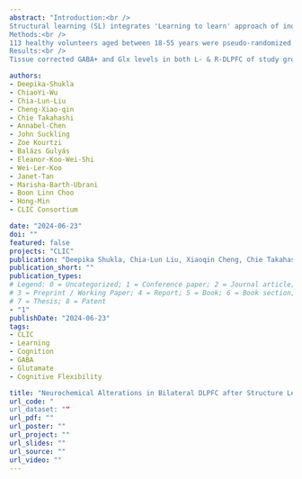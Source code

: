 ```yaml
---
abstract: "Introduction:<br />
Structural learning (SL) integrates 'Learning to learn' approach of individual's abilities to extract underlying pattern and develop rules to adapt new changes through cognitive flexibility (CF). Homeostatic plasticity in neuronal circuits is crucial for critical learning and depends upon coordinated modulation of synaptic excitation and inhibition through Glutamate and GABA interactions. Disruption in this coordinated neurotransmitter's interplay triggers cognitive deficits, while adaptive modulation contributes to relearning capacity. Studies reported associative interaction with learning and cognitive skills development with neurotransmitters, but the underlying neuro-cognitive model of these interactions is illusive. Using controlled SL training intervention, we aim to investigate the effect of learning in both the neuronal and behavioral levels to assess its transferability to other cognitive abilities.<br /><br />
Methods:<br />
113 healthy volunteers aged between 18-55 years were pseudo-randomized to control (C) (55) and training (T) (58) groups matching with age (mean±SD: 28.21±7.89), gender: (65-F, 48-M) and intelligence (IQ) (109±16.30). T-group underwent 2-week SL training. Out of the 113, 106 (C:53, T:53) participants completed with postsession magnetic resonance (MR) imaging, of which 7 (C:2, T:5) withdrew/dropped out of the study. All MR scans were performed in 3T Siemens MAGNETOM Prisma MRI scanner with a 64-channel head coil. All participants consented to Cognitive testing and MRI sessions with ethics approval from NTU-IRB. MR spectroscopy (MRS) for GABA quantitation in bilateral (left (L)- and right(R)-dorsolateral prefrontal cortex (DLPFC) were performed at two different time points of pre- and post- SL training sessions along with cognitive assessments. Each MR session included 3D T1-MPRAGE (TR=2000ms; TE=22.6ms; TI=800ms; flip-angle=8°; FOV=256×256; slices=176; voxel-size=1×1×1mm3) and 1H-MEGA-PRESS MRS (voi: 30x15x30 mm3, TR=2000ms, TE=68ms, ON=1.98ppm, OFF=7.5ppm, Navg:128) with one unsuppressed water spectra of Navg=4. Voxels were placed close to middle frontal gyrus maximizing gray matter. Manual shimming resulted linewidth < 16 Hz. MRS data in BIDS structure was applied for pre-processing and Osprey was used for quantitation of GABA+ (GABA + macromolecule) and Glx (Glutamate+ glutamine). Quality check for MRS data included visual artefacts, head movements, broad Creatine (Cr) linewidth in the OFF-spectra, and poor fitting. <br /><br />
Results:<br />
Tissue corrected GABA+ and Glx levels in both L- & R-DLPFC of study groups did not differ at pre-training stage. After training, the T-group showed significant reduction in R-DLPFC Glx (p = 0.007, mean-diff: -2.479) compared to C-group (Fig.1a). Paired comparison between sessions showed significant decrease in posttraining R-DLPFC GABA+ in T-group (p = 0.03, mean-diff: 0.656) but not in C-group (p= 0.12) (Fig. 1d). No significant difference was observed for L-DLPFC GABA+, Glx and GABA+/Glx ratio across groups and sessions. MRS measures did not relate to SL test-scores. However, R-DLPFC Glx in the T-group correlated positively with switch-cost reaction time (r = 0.3247, p = 0.0409) between shift-repeat trials of color-shape task, indicating reduced Glx levels in the R-DLPFC relates to short reaction time in the T-group. GABA+/Glx ratio in T-group showed significant positive relation (r = 0.317, p < 0.05) with probability shift measure levels in contrast to negative relation (r = -0.093) observed in C-group. A strategy shifting ability in the T-group is observed in CF, and other cognitive domains (i.e. working memory, inhibition, and non-verbal intelligence) in contrast to C-group.<br /><br />"

authors:
- Deepika-Shukla
- ChiaoYi-Wu
- Chia‑Lun-Liu
- Cheng-Xiao-qin
- Chie Takahashi
- Annabel-Chen
- John Suckling
- Zoe Kourtzi
- Balázs Gulyás
- Eleanor-Koo-Wei-Shi
- Wei-Ler-Koo
- Janet-Tan
- Marisha-Barth-Ubrani
- Boon Linn Choo
- Hong-Min
- CLIC Consortium

date: "2024-06-23"
doi: ""
featured: false
projects: "CLIC"
publication: "Deepika Shukla, Chia‑Lun Liu, Xiaoqin Cheng, Chie Takahashi, SH Annabel Chen, John Suckling, Zoe Kourtzi, Balázs Gulyás, Eleanor Koo, Wei Ler Koo, Jia Yuan Janet Tan, Marisha Ubrani, Boon Linn Choo, Min Hong, CLIC Consortium, "Neurochemical Alterations in Bilateral DLPFC after Structure Learning Training in Healthy Adults", Annual Meeting Organization for Human Brain Mapping (OHBM), June 23-June 27, 2024, Seoul, South Korea. "
publication_short: ""
publication_types:
# Legend: 0 = Uncategorized; 1 = Conference paper; 2 = Journal article;
# 3 = Preprint / Working Paper; 4 = Report; 5 = Book; 6 = Book section;
# 7 = Thesis; 8 = Patent
- "1"
publishDate: "2024-06-23"
tags:
- CLIC
- Learning
- Cognition
- GABA
- Glutamate
- Cognitive Flexibility

title: "Neurochemical Alterations in Bilateral DLPFC after Structure Learning Training in Healthy Adults"
url_code: "
url_dataset: ""
url_pdf: ""
url_poster: ""
url_project: ""
url_slides: ""
url_source: ""
url_video: ""
---
```

